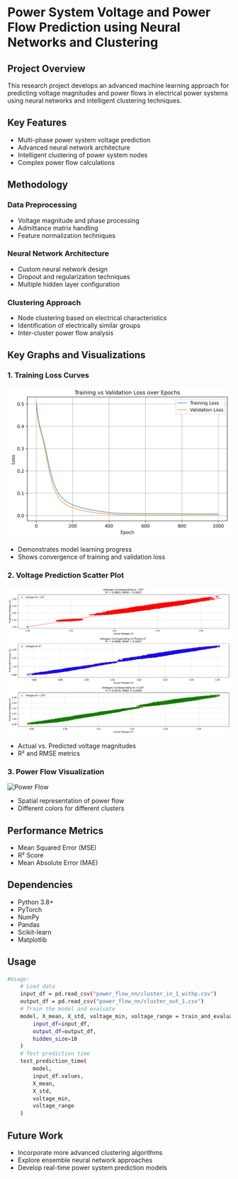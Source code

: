 # Power System Voltage and Power Flow Prediction using Neural Networks and Clustering

## Project Overview
This research project develops an advanced machine learning approach for predicting voltage magnitudes and power flows in electrical power systems using neural networks and intelligent clustering techniques.

## Key Features
- Multi-phase power system voltage prediction
- Advanced neural network architecture
- Intelligent clustering of power system nodes
- Complex power flow calculations

## Methodology

### Data Preprocessing
- Voltage magnitude and phase processing
- Admittance matrix handling
- Feature normalization techniques

### Neural Network Architecture
- Custom neural network design
- Dropout and regularization techniques
- Multiple hidden layer configuration

### Clustering Approach
- Node clustering based on electrical characteristics
- Identification of electrically similar groups
- Inter-cluster power flow analysis

## Key Graphs and Visualizations

### 1. Training Loss Curves
![Training Loss](training_validation_loss.png)
- Demonstrates model learning progress
- Shows convergence of training and validation loss

### 2. Voltage Prediction Scatter Plot
![Voltage Prediction](voltages.png)
- Actual vs. Predicted voltage magnitudes
- R² and RMSE metrics

### 3. Power Flow Visualization
![Power Flow](path/to/power_flow_visualization.png)
- Spatial representation of power flow
- Different colors for different clusters



## Performance Metrics
- Mean Squared Error (MSE)
- R² Score
- Mean Absolute Error (MAE)

## Dependencies
- Python 3.8+
- PyTorch
- NumPy
- Pandas
- Scikit-learn
- Matplotlib

## Usage
```bash
#Usage:
    # Load data
    input_df = pd.read_csv("power_flow_nn/cluster_in_1_withp.csv")
    output_df = pd.read_csv("power_flow_nn/cluster_out_1.csv")
    # Train the model and evaluate
    model, X_mean, X_std, voltage_min, voltage_range = train_and_evaluate_nn(
        input_df=input_df, 
        output_df=output_df,
        hidden_size=10
    )
    # Test prediction time
    test_prediction_time(
        model, 
        input_df.values, 
        X_mean, 
        X_std, 
        voltage_min, 
        voltage_range
    )


```


## Future Work

- Incorporate more advanced clustering algorithms
- Explore ensemble neural network approaches
- Develop real-time power system prediction models
